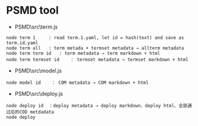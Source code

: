 # PSMD tool

- PSMD\src\term.js
~~~
node term 1     : read term.1.yaml, let id = hash(text) and save as term.id.yaml
node term all   : term metada + termset metadata → allterm metadata
node term term id   : term metadata → term markdown + html
node term termset id    ： termset metadata → termset markdown + html
~~~

- PSMD\src\model.js
~~~
node model id    ： COM metadata → COM markdown + html
~~~

- PSMD\src\deploy.js
~~~
node deploy id  ：deploy metadata → deploy markdown、deploy html、全部通过后的COD metdadata
node deploy
~~~